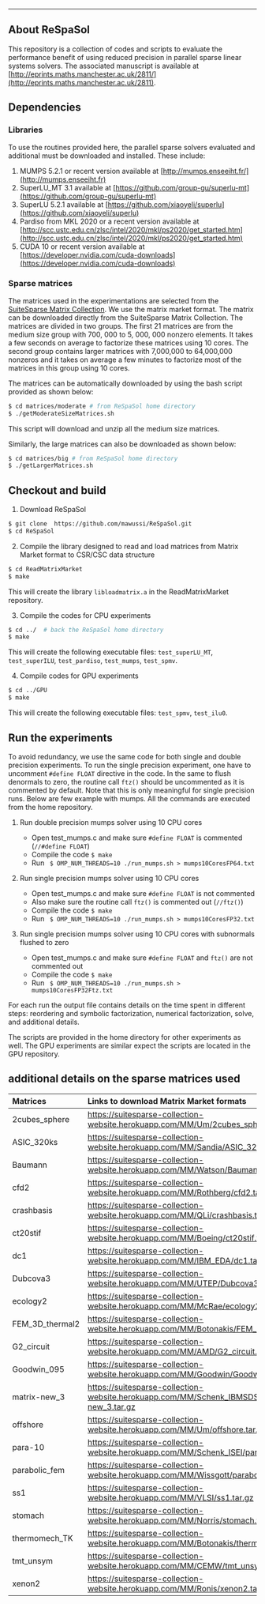 * * *

## About ReSpaSol  

This repository is a collection of codes and scripts to evaluate the performance benefit
of using reduced precision in parallel sparse linear systems solvers. The associated
manuscript is available at [http://eprints.maths.manchester.ac.uk/2811/](http://eprints.maths.manchester.ac.uk/2811).


## Dependencies

### Libraries 
To use the routines provided here, the parallel sparse solvers evaluated and additional  must be downloaded and installed.
These include:

1. MUMPS 5.2.1 or recent version available at [http://mumps.enseeiht.fr/](http://mumps.enseeiht.fr)
2. SuperLU_MT 3.1  available at [https://github.com/group-gu/superlu-mt](https://github.com/group-gu/superlu-mt)
3. SuperLU 5.2.1 available at [https://github.com/xiaoyeli/superlu](https://github.com/xiaoyeli/superlu)
4. Pardiso from MKL 2020 or a recent version available at [http://scc.ustc.edu.cn/zlsc/intel/2020/mkl/ps2020/get_started.htm](http://scc.ustc.edu.cn/zlsc/intel/2020/mkl/ps2020/get_started.htm)
5. CUDA 10 or recent version available at [https://developer.nvidia.com/cuda-downloads](https://developer.nvidia.com/cuda-downloads)


### Sparse matrices
The matrices used in the experimentations are selected  from the [SuiteSparse Matrix Collection](https://sparse.tamu.edu/).
We use the matrix market format. The matrix can be downloaded directly from the SuiteSparse Matrix Collection.
The matrices are divided in two groups. The first 21 matrices are from the medium size group with 700, 000 to 5, 000, 000 nonzero elements. It takes a few
seconds on average to factorize these matrices using 10 cores. The second group contains larger matrices with 7,000,000
to 64,000,000 nonzeros and it takes on average a few minutes to factorize most of the matrices in this
group using 10 cores.

The matrices can be automatically downloaded by using the bash script
provided as shown below:

```bash
$ cd matrices/moderate # from ReSpaSol home directory
$ ./getModerateSizeMatrices.sh
```
This script will download and unzip all the medium size matrices.

Similarly, the large matrices can also be downloaded as shown below:
```bash
$ cd matrices/big # from ReSpaSol home directory
$ ./getLargerMatrices.sh
```

## Checkout and build

1. Download ReSpaSol
```bash
$ git clone  https://github.com/mawussi/ReSpaSol.git
$ cd ReSpaSol
```
2. Compile the library designed to read and load matrices from Matrix Market format to CSR/CSC data structure
```bash
$ cd ReadMatrixMarket
$ make
```
This will create the library `libloadmatrix.a` in the ReadMatrixMarket repository.  

3. Compile the codes for CPU experiments
```bash
$ cd ../  # back the ReSpaSol home directory
$ make
```
This will create the  following executable files: `test_superLU_MT`, `test_superILU`, `test_pardiso`, `test_mumps`,
`test_spmv`.

4. Compile codes for GPU experiments 
```bash
$ cd ../GPU
$ make
```
This will create the  following executable files:  `test_spmv`, `test_ilu0`.

## Run the experiments
To avoid redundancy, we use the same code for both single and double precision experiments.
To run the single precision experiment, one have to uncomment `#define FLOAT` directive in
the code. In the same to flush denormals to zero, the routine  call `ftz()` should be uncommented as
it is commented by default. Note that this is only meaningful for single precision runs.
Below are few example with mumps. All the commands are executed from the home repository.

1. Run double precision mumps solver using 10 CPU cores
   * Open test_mumps.c and make sure `#define FLOAT` is commented (`//#define FLOAT`)
   * Compile the code  ``` $ make  ```
   * Run ``` $ OMP_NUM_THREADS=10 ./run_mumps.sh > mumps10CoresFP64.txt```

2. Run single precision mumps solver using 10 CPU cores
   * Open test_mumps.c and make sure `#define FLOAT` is not commented
   * Also make sure the routine call `ftz()` is commented out (`//ftz()`)
   * Compile the code  ``` $ make  ```
   * Run ``` $ OMP_NUM_THREADS=10 ./run_mumps.sh > mumps10CoresFP32.txt```

3. Run single precision mumps solver using 10 CPU cores with subnormals flushed to zero
   * Open test_mumps.c and make sure `#define FLOAT` and `ftz()` are not commented out
   * Compile the code  ``` $ make  ```
   * Run ``` $ OMP_NUM_THREADS=10 ./run_mumps.sh >  mumps10CoresFP32Ftz.txt```

For each run the output file contains details on the time spent in different steps: reordering and symbolic factorization,
numerical factorization, solve, and additional details.

The scripts are provided in the home directory for other experiments as well.
The GPU experiments are similar expect the scripts are located in the GPU repository.

## additional details on the sparse matrices used

| Matrices |Links to download Matrix Market formats |
| :--- | :--- | 
|2cubes_sphere | https://suitesparse-collection-website.herokuapp.com/MM/Um/2cubes_sphere.tar.gz |
|ASIC_320ks | https://suitesparse-collection-website.herokuapp.com/MM/Sandia/ASIC_320ks.tar.gz   |
|Baumann|https://suitesparse-collection-website.herokuapp.com/MM/Watson/Baumann.tar.gz |
|cfd2|https://suitesparse-collection-website.herokuapp.com/MM/Rothberg/cfd2.tar.gz |
|crashbasis |https://suitesparse-collection-website.herokuapp.com/MM/QLi/crashbasis.tar.gz|
|ct20stif |https://suitesparse-collection-website.herokuapp.com/MM/Boeing/ct20stif.tar.gz |
|dc1 |https://suitesparse-collection-website.herokuapp.com/MM/IBM_EDA/dc1.tar.gz |
|Dubcova3 |https://suitesparse-collection-website.herokuapp.com/MM/UTEP/Dubcova3.tar.gz|
|ecology2 | https://suitesparse-collection-website.herokuapp.com/MM/McRae/ecology2.tar.gz|
|FEM_3D_thermal2| https://suitesparse-collection-website.herokuapp.com/MM/Botonakis/FEM_3D_thermal2.tar.gz|
|G2_circuit |https://suitesparse-collection-website.herokuapp.com/MM/AMD/G2_circuit.tar.gz|
|Goodwin_095| https://suitesparse-collection-website.herokuapp.com/MM/Goodwin/Goodwin_095.tar.gz|
|matrix-new_3|https://suitesparse-collection-website.herokuapp.com/MM/Schenk_IBMSDS/matrix-new_3.tar.gz |
|offshore |https://suitesparse-collection-website.herokuapp.com/MM/Um/offshore.tar.gz|
|para-10 |https://suitesparse-collection-website.herokuapp.com/MM/Schenk_ISEI/para-10.tar.gz|
|parabolic_fem|https://suitesparse-collection-website.herokuapp.com/MM/Wissgott/parabolic_fem.tar.gz |
|ss1|https://suitesparse-collection-website.herokuapp.com/MM/VLSI/ss1.tar.gz |
|stomach|https://suitesparse-collection-website.herokuapp.com/MM/Norris/stomach.tar.gz|
|thermomech_TK|https://suitesparse-collection-website.herokuapp.com/MM/Botonakis/thermomech_TK.tar.gz|
|tmt_unsym|https://suitesparse-collection-website.herokuapp.com/MM/CEMW/tmt_unsym.tar.gz|
|xenon2|https://suitesparse-collection-website.herokuapp.com/MM/Ronis/xenon2.tar.gz|

